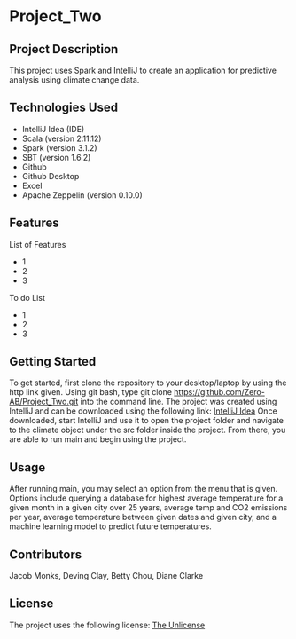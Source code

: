 # Project_Two

## Project Description

This project uses Spark and IntelliJ to create an application for predictive analysis using climate change data.

## Technologies Used

* IntelliJ Idea (IDE)
* Scala (version 2.11.12)
* Spark (version 3.1.2)
* SBT (version 1.6.2)
* Github
* Github Desktop
* Excel
* Apache Zeppelin (version 0.10.0)

## Features
List of Features
* 1
* 2
* 3

To do List
* 1
* 2
* 3

## Getting Started

To get started, first clone the repository to your desktop/laptop by using the http link given. Using git bash, type git clone https://github.com/Zero-AB/Project_Two.git into the command line. The project was created using IntelliJ and can be downloaded using the following link: [IntelliJ Idea](https://www.jetbrains.com/idea/download/#section=windows) Once downloaded, start IntelliJ and use it to open the project folder and navigate to the climate object under the src folder inside the project. From there, you are able to run main and begin using the project. 

## Usage

After running main, you may select an option from the menu that is given. Options include querying a database for highest average temperature for a given month in a given city over 25 years, average temp and CO2 emissions per year, average temperature between given dates and given city, and a machine learning model to predict future temperatures. 

## Contributors

Jacob Monks,
Deving Clay,
Betty Chou,
Diane Clarke

## License
The project uses the following license: [The Unlicense](https://unlicense.org/)

